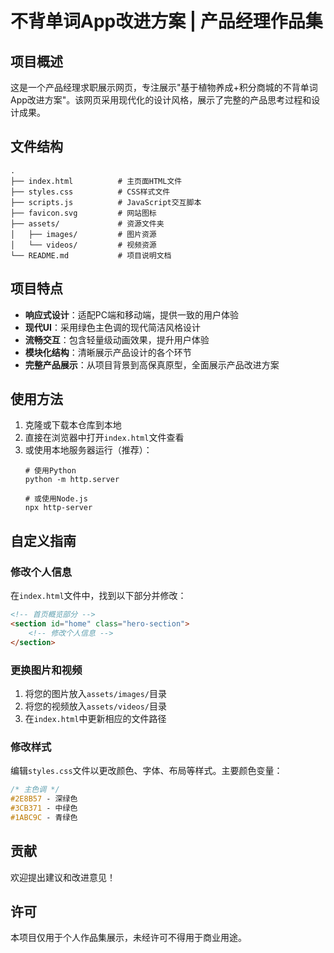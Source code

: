 # 不背单词App改进方案 | 产品经理作品集

## 项目概述

这是一个产品经理求职展示网页，专注展示"基于植物养成+积分商城的不背单词App改进方案"。该网页采用现代化的设计风格，展示了完整的产品思考过程和设计成果。

## 文件结构

```
.
├── index.html          # 主页面HTML文件
├── styles.css          # CSS样式文件
├── scripts.js          # JavaScript交互脚本
├── favicon.svg         # 网站图标
├── assets/             # 资源文件夹
│   ├── images/         # 图片资源
│   └── videos/         # 视频资源
└── README.md           # 项目说明文档
```

## 项目特点

- **响应式设计**：适配PC端和移动端，提供一致的用户体验
- **现代UI**：采用绿色主色调的现代简洁风格设计
- **流畅交互**：包含轻量级动画效果，提升用户体验
- **模块化结构**：清晰展示产品设计的各个环节
- **完整产品展示**：从项目背景到高保真原型，全面展示产品改进方案

## 使用方法

1. 克隆或下载本仓库到本地
2. 直接在浏览器中打开`index.html`文件查看
3. 或使用本地服务器运行（推荐）：
   ```
   # 使用Python
   python -m http.server
   
   # 或使用Node.js
   npx http-server
   ```

## 自定义指南

### 修改个人信息

在`index.html`文件中，找到以下部分并修改：

```html
<!-- 首页概览部分 -->
<section id="home" class="hero-section">
    <!-- 修改个人信息 -->
</section>
```

### 更换图片和视频

1. 将您的图片放入`assets/images/`目录
2. 将您的视频放入`assets/videos/`目录
3. 在`index.html`中更新相应的文件路径

### 修改样式

编辑`styles.css`文件以更改颜色、字体、布局等样式。主要颜色变量：

```css
/* 主色调 */
#2E8B57 - 深绿色
#3CB371 - 中绿色
#1ABC9C - 青绿色
```

## 贡献

欢迎提出建议和改进意见！

## 许可

本项目仅用于个人作品集展示，未经许可不得用于商业用途。